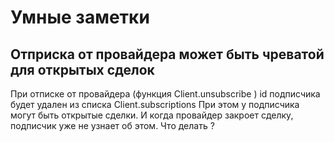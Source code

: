 Умные заметки
=============

Отприска от провайдера может быть чреватой для открытых сделок
--------------------------------------------------------------

При отписке от провайдера (функция Client.unsubscribe ) id подписчика будет удален из списка Client.subscriptions 
При этом у подписчика могут быть открытые сделки. И когда провайдер закроет сделку, подписчик уже не узнает об этом. Что делать ?